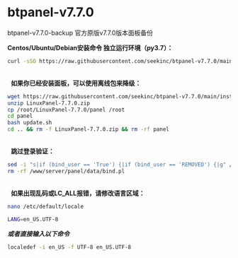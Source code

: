 # btpanel-v7.7.0
btpanel-v7.7.0-backup  官方原版v7.7.0版本面板备份

**Centos/Ubuntu/Debian安装命令 独立运行环境（py3.7）：**
```Bash
curl -sSO https://raw.githubusercontent.com/seekinc/btpanel-v7.7.0/main/install/install_panel.sh && bash install_panel.sh
```
<br/>&nbsp;
**如果你已经安装面板，可以使用离线包来降级：**
```Bash
wget https://raw.githubusercontent.com/seekinc/btpanel-v7.7.0/main/install/src/LinuxPanel-7.7.0.zip
unzip LinuxPanel-7.7.0.zip
cp /root/LinuxPanel-7.7.0/panel /root
cd panel
bash update.sh
cd .. && rm -f LinuxPanel-7.7.0.zip && rm -rf panel
```
<br/>&nbsp;
**跳过登录验证：**
```Bash
sed -i "s|if (bind_user == 'True') {|if (bind_user == 'REMOVED') {|g" /www/server/panel/BTPanel/static/js/index.js
rm -rf /www/server/panel/data/bind.pl
```
<br/>&nbsp;
**如果出现乱码或LC_ALL报错，请修改语言区域：**
```Bash
nano /etc/default/locale
```
```Bash
LANG=en_US.UTF-8
```
***或者直接输入以下命令***
```Bash
localedef -i en_US -f UTF-8 en_US.UTF-8
```
